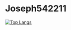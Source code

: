 # Joseph542211


[![Top Langs](https://github-readme-stats.vercel.app/api/top-langs/?username=JosephLiao542211)](https://github.com/anuraghazra/github-readme-stats)
